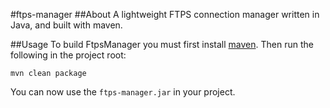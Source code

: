 #ftps-manager
##About
A lightweight FTPS connection manager written in Java, and built with maven.

##Usage
To build FtpsManager you must first install [maven](https://maven.apache.org/download.cgi). Then run the following in the project root:
```
mvn clean package
```
You can now use the `ftps-manager.jar` in your project.
